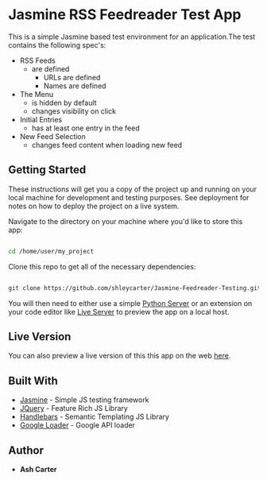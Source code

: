 # Jasmine RSS Feedreader Test App

This is a simple Jasmine based test environment for an application.The test contains the following spec's:

* RSS Feeds
  - are defined
    - URLs are defined
    - Names are defined
* The Menu
    - is hidden by default
    - changes visibility on click
* Initial Entries
    - has at least one entry in the feed
* New Feed Selection
    - changes feed content when loading new feed

## Getting Started

These instructions will get you a copy of the project up and running on your local machine for development and testing purposes. See deployment for notes on how to deploy the project on a live system.

Navigate to the directory on your machine where you'd like to store this app:

```bash

cd /home/user/my_project

```

Clone this repo to get all of the necessary dependencies:

```bash

git clone https://github.com/shleycarter/Jasmine-Feedreader-Testing.git

```

You will then need to either use a simple [Python Server](http://www.pythonforbeginners.com/modules-in-python/how-to-use-simplehttpserver/) or an extension on your code editor like [Live Server](https://marketplace.visualstudio.com/items?itemName=ritwickdey.LiveServer) to preview the app on a local host.

## Live Version

You can also preview a live version of this this app on the web [here](https://shleycarter.github.io/Jasmine-Feedreader-Testing/).

## Built With

* [Jasmine](http://jasmine.github.io/) - Simple JS testing framework
* [JQuery](https://jquery.com/) - Feature Rich JS Library
* [Handlebars](https://handlebarsjs.com/) - Semantic Templating JS Library
* [Google Loader](https://developers.google.com/loader/) - Google API loader

## Author

* **Ash Carter**
